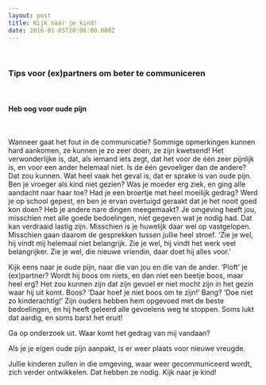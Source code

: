 ```yaml
---
layout: post
title: Kijk naar je kind!
date: 2016-01-05T20:06:00.000Z
---
```


&nbsp;

### Tips voor (ex)partners om beter te communiceren

&nbsp;

#### Heb oog voor oude pijn

&nbsp;

Wanneer gaat het fout in de communicatie? Sommige opmerkingen kunnen hard aankomen, ze kunnen je zo zeer doen, ze zijn kwetsend! Het verwonderlijke is, dat, als iemand iets zegt, dat het voor de &eacute;&eacute;n zeer pijnlijk is, en voor een ander helemaal niet. Is de &eacute;&eacute;n gevoeliger dan de andere? Dat zou kunnen. Wat heel vaak het geval is, dat er sprake is van oude pijn. Ben je vroeger als kind niet gezien? Was je moeder erg ziek, en ging alle aandacht naar haar toe? Had je een broertje met heel moeilijk gedrag? Werd je op school gepest, en ben je ervan overtuigd geraakt dat je het nooit goed kon doen? Heb je andere nare dingen meegemaakt? Je omgeving heeft jou, misschien met alle goede bedoelingen, niet gegeven wat je nodig had. Dat kan verdraaid lastig zijn. Misschien is je huwelijk daar wel op vastgelopen. Misschien gaan daarom de gesprekken tussen jullie heel stroef. ‘Zie je wel, hij vindt mij helemaal niet belangrijk. Zie je wel, hij vindt het werk veel belangrijker. Zie je wel, die nieuwe vriendin, daar doet hij alles voor.’

Kijk eens naar je oude pijn, naar die van jou en die van de ander. ‘Ploft’ je (ex)partner? Wordt hij boos om niets, en dan niet een beetje boos, maar heel erg? Het zou kunnen zijn dat zijn gevoel er niet mocht zijn in het gezin waar hij uit komt. Boos? ‘Daar hoef je niet boos om te zijn!’ Bang? ‘Doe niet zo kinderachtig!’ Zijn ouders hebben hem opgevoed met de beste bedoelingen, &eacute;n hij heeft geleerd alle gevoelens weg te stoppen. Soms lukt dat aardig, en soms barst het eruit!

Ga op onderzoek uit. Waar komt het gedrag van mij vandaan?

Als je je eigen oude pijn aanpakt, is er weer plaats voor nieuwe vreugde.

Jullie kinderen zullen in die omgeving, waar weer gecommuniceerd wordt, zich verder ontwikkelen. Dat hebben ze nodig. Kijk naar je kind!

&nbsp;